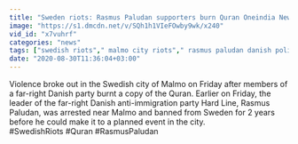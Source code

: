 ```yaml
---
title: "Sweden riots: Rasmus Paludan supporters burn Quran Oneindia News"
image: "https://s1.dmcdn.net/v/SQh1h1VIeFOwby9wk/x240"
vid_id: "x7vuhrf"
categories: "news"
tags: ["swedish riots"," malmo city riots"," rasmus paludan danish politician"]
date: "2020-08-30T11:36:04+03:00"
---
```

Violence broke out in the Swedish city of Malmo on Friday after members of a far-right Danish party burnt a copy of the Quran. Earlier on Friday, the leader of the far-right Danish anti-immigration party Hard Line, Rasmus Paludan, was arrested near Malmo and banned from Sweden for 2 years before he could make it to a planned event in the city.   <br>#SwedishRiots #Quran #RasmusPaludan
